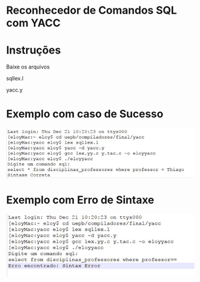 # Reconhecedor de Comandos SQL com YACC


# Instruções

Baixe os arquivos 

sqllex.l

yacc.y
 
# Exemplo com caso de Sucesso

![sucesso](https://github.com/alexeloy/yacc_eloy/blob/master/Screenshot_Sucesso.jpg)

# Exemplo com Erro de Sintaxe

![Falha](https://github.com/alexeloy/yacc_eloy/blob/master/Screenshot_Falha.jpg)
